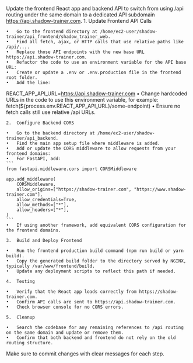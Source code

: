 Update the frontend React app and backend API to switch from using /api routing under the same domain to a dedicated API subdomain https://api.shadow-trainer.com.
	1.	Update Frontend API Calls

	•	Go to the frontend directory at /home/ec2-user/shadow-trainer/api_frontend/shadow_trainer_web.
	•	Find all fetch, ajax, or HTTP calls that use relative paths like /api/....
	•	Replace those API endpoints with the new base URL https://api.shadow-trainer.com.
	•	Refactor the code to use an environment variable for the API base URL:
	•	Create or update a .env or .env.production file in the frontend root folder.
	•	Add the line:
REACT_APP_API_URL=https://api.shadow-trainer.com
	•	Change hardcoded URLs in the code to use this environment variable, for example:
fetch(${process.env.REACT_APP_API_URL}/some-endpoint)
	•	Ensure no fetch calls still use relative /api URLs.

	2.	Configure Backend CORS

	•	Go to the backend directory at /home/ec2-user/shadow-trainer/api_backend.
	•	Find the main app setup file where middleware is added.
	•	Add or update the CORS middleware to allow requests from your frontend domains:
	•	For FastAPI, add:
    ```
    from fastapi.middleware.cors import CORSMiddleware

    app.add_middleware(
        CORSMiddleware,
        allow_origins=["https://shadow-trainer.com", "https://www.shadow-trainer.com"],
        allow_credentials=True,
        allow_methods=["*"],
        allow_headers=["*"],
    )
    ```
	•	If using another framework, add equivalent CORS configuration for the frontend domains.

	3.	Build and Deploy Frontend

	•	Run the frontend production build command (npm run build or yarn build).
	•	Copy the generated build folder to the directory served by NGINX, typically /var/www/frontend/build.
	•	Update any deployment scripts to reflect this path if needed.

	4.	Testing

	•	Verify that the React app loads correctly from https://shadow-trainer.com.
	•	Confirm API calls are sent to https://api.shadow-trainer.com.
	•	Check browser console for no CORS errors.

	5.	Cleanup

	•	Search the codebase for any remaining references to /api routing on the same domain and update or remove them.
	•	Confirm that both backend and frontend do not rely on the old routing structure.

Make sure to commit changes with clear messages for each step.